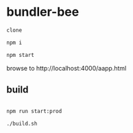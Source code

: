 # bundler-bee

```bash
clone

npm i

npm start
```

browse to http://localhost:4000/aapp.html

## build

```bash

npm run start:prod

./build.sh
```
